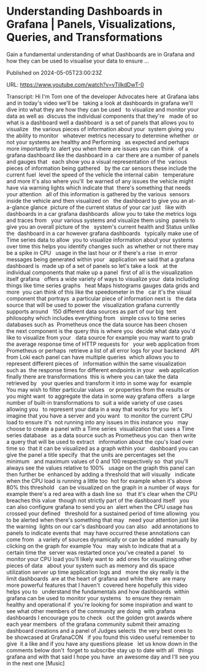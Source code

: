 # Understanding Dashboards in Grafana | Panels, Visualizations, Queries, and Transformations

Gain a fundamental understanding of what Dashboards are in Grafana and how they can be used to visualise your data to ensure ...

Published on 2024-05-05T23:00:23Z

URL: https://www.youtube.com/watch?v=vTiIkdDwT-0

Transcript: Hi I'm Tom one of the developer Advocates here 
at Grafana labs and in today's video we'll be   taking a look at dashboards in grafana we'll 
dive into what they are how they can be used   to visualize and monitor your data as well as 
discuss the individual components that they're   made of so what is a dashboard well a dashboard 
is a set of panels that allows you to visualize   the various pieces of information about your 
system giving you the ability to monitor   whatever metrics necessary to determine whether 
or not your systems are healthy and Performing   as expected and perhaps more importantly to 
alert you when there are issues you can think   of a grafana dashboard like the dashboard in a 
car there are a number of panels and gauges that   each show you a visual representation of the 
various pieces of information being gathered   by the car sensors these include the current fuel 
level the speed of the vehicle the internal cabin   temperature and more it's also where you'll 
be warned of any issues the vehicle might   have via warning lights which indicate that 
there's something that needs your attention   all of this information is gathered by the various 
sensors inside the vehicle and then visualized on   the dashboard to give you an at-a-glance glance 
picture of the current status of your car just   like with dashboards in a car grafana dashboards 
allow you to take the metrics logs and traces from   your various systems and visualize them using 
panels to give you an overall picture of the   system's current health and Status unlike the 
dashboard in a car however grafana dashboards   typically make use of Time series data to allow 
you to visualize information about your systems   over time this helps you identify changes such 
as whether or not there may be a spike in CPU   usage in the last hour or if there's a rise 
in error messages being generated within your   application we said that a grafana dashboard is 
made up of a set of panels so let's take a look   at the individual components that make up a panel 
first of all is the visualization itself grafana   offers a wide variety of ways to visualize your 
data including things like time series graphs   heat Maps histograms gauges data grids and more 
you can think of this like the speedometer in the   car it's the visual component that portrays 
a particular piece of information next is   the data source that will be used to power the 
visualization grafana currently supports around   150 different data sources as part of our big 
tent philosophy which includes everything from   simple csvs to time series databases such as 
Prometheus once the data source has been chosen   the next component is the query this is where you 
decide what data you'd like to visualize from your   data source for example you may want to grab 
the average response time of HTTP requests for   your web application from Prometheus or perhaps 
retrieve a list of all error logs for your backend   API from Loki each panel can have multiple queries 
which allows you to represent different pieces of   information within the same visualization such as 
the response times for different endpoints in your   web application finally there are transformations 
this is where you can take the data retrieved by   your queries and transform it into in some way for 
example You may wish to filter particular values   or properties from the results or you might want 
to aggregate the data in some way grafana offers   a large number of built-in transformations to 
suit a wide variety of use cases allowing you   to represent your data in a way that works for you 
let's imagine that you have a server and you want   to monitor the current CPU load to ensure it's 
not running into any issues in this instance you   may choose to create a panel with a Time series 
visualization that uses a Time series database   as a data source such as Prometheus you can 
then write a query that will be used to extract   information about the cpu's load over time so 
that it can be visualized as a graph within your   dashboard you can give the panel a title specify 
that the units are percentages set the minimum   and maximum values of 0 and 100 respectively so 
that you'll always see the values relative to 100%   usage on the graph this panel can then further be 
enhanced by adding a threshold that will visually   indicate when the CPU load is running a little too 
hot for example when it's above 80% this threshold   can be visualized on the graph in a number of ways 
for example there's a red area with a dash line so   that it's clear when the CPU breaches this value 
though not strictly part of the dashboard itself   you can also configure grafana to send you an 
alert when the CPU usage has crossed your defined   threshold for a sustained period of time allowing 
you to be alerted when there's something that may   need your attention just like the warning 
lights on our car's dashboard you can also   add annotations to panels to indicate events that 
may have occurred these annotations can come from   a variety of sources dynamically or can be added 
manually by clicking on the graph for example You   may wish to indicate that at a certain time the 
server was restarted once you've created a panel   to monitor your CPU load you'll likely want to 
add ones for visualizing other pieces of data   about your system such as memory and dis space 
utilization server up time application logs and   more the sky really is the limit dashboards 
are at the heart of grafana and while there   are many more powerful features that I haven't 
covered here hopefully this video helps you to   understand the fundamentals and how dashboards 
within grafana can be used to monitor your systems   to ensure they remain healthy and operational if 
you're looking for some inspiration and want to   see what other members of the community are doing 
with grafana dashboards I encourage you to check   out the golden grot awards where each year members 
of the grafana community submit their amazing   dashboard creations and a panel of Judges selects 
the very best ones to be showcased at GrafanaCON   if you found this video useful remember to give 
it a like and if you have any questions please   let us know down in the comments below don't 
forget to subscribe stay up to date with all   things grafana and with that said I hope you have 
an awesome day and I'll see you in the next one [Music]

